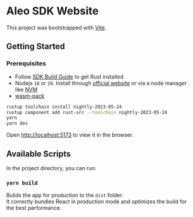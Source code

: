 # Aleo SDK Website

This project was bootstrapped with [Vite](https://vitejs.dev/).

## Getting Started

### Prerequisites

-   Follow [SDK Build Guide](https://github.com/AleoHQ/sdk#2-build-guide) to get
    Rust installed
-   Nodejs `18` or `20`. Install through [official website](https://nodejs.org/)
    or via a node manager like [NVM](https://github.com/creationix/nvm)
-   [wasm-pack](https://rustwasm.github.io/wasm-pack/installer/)

```bash
rustup toolchain install nightly-2023-05-24
rustup component add rust-src --toolchain nightly-2023-05-24
yarn
yarn dev
```

Open [http://localhost:5173](http://localhost:5173) to view it in the browser.

## Available Scripts

In the project directory, you can run:

### `yarn build`

Builds the app for production to the `dist` folder.\
It correctly bundles React in production mode and optimizes the build for the best
performance.
